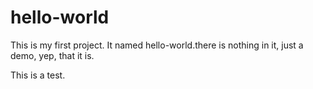 # hello-world

This is my first project. It named hello-world.there is nothing in it, just a demo, yep, that it is.

This is a test.
